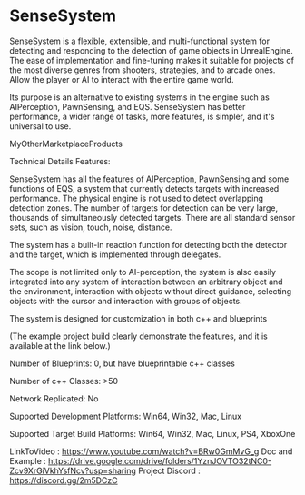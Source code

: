 # SenseSystem

SenseSystem is a flexible, extensible, and multi-functional system for detecting and responding to the detection of game objects in UnrealEngine. The ease of implementation and fine-tuning makes it suitable for projects of the most diverse genres from shooters, strategies, and to arcade ones. Allow the player or AI to interact with the entire game world.

Its purpose is an alternative to existing systems in the engine such as AIPerception, PawnSensing, and EQS. SenseSystem has better performance, a wider range of tasks, more features, is simpler, and it's universal to use.

MyOtherMarketplaceProducts

Technical Details
Features:

SenseSystem has all the features of AIPerception, PawnSensing and some functions of EQS, a system that currently detects targets with increased performance. The physical engine is not used to detect overlapping detection zones. The number of targets for detection can be very large, thousands of simultaneously detected targets. There are all standard sensor sets, such as vision, touch, noise, distance.

The system has a built-in reaction function for detecting both the detector and the target, which is implemented through delegates.

The scope is not limited only to AI-perception, the system is also easily integrated into any system of interaction between an arbitrary object and the environment, interaction with objects without direct guidance, selecting objects with the cursor and interaction with groups of objects.

The system is designed for customization in both c++ and blueprints



(The example project build clearly demonstrate the features, and it is available at the link below.)

Number of Blueprints: 0, but have blueprintable c++ classes

Number of c++ Classes: >50

Network Replicated: No

Supported Development Platforms: Win64, Win32, Mac, Linux

Supported Target Build Platforms: Win64, Win32, Mac, Linux, PS4, XboxOne

LinkToVideo : https://www.youtube.com/watch?v=BRw0GmMvG_g
Doc and Example : https://drive.google.com/drive/folders/1YznJOVTO32tNC0-Zcv9XrGiVkhYsfNcv?usp=sharing
Project Discord : https://discord.gg/2m5DCzC
